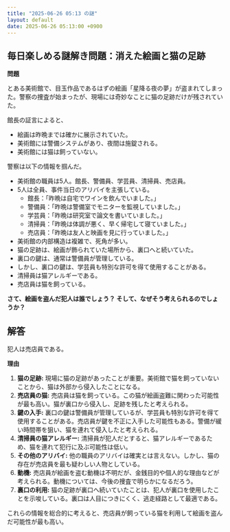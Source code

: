 ```yaml
---
title: "2025-06-26 05:13 の謎"
layout: default
date: 2025-06-26 05:13:00 +0900
---
```

## 毎日楽しめる謎解き問題：消えた絵画と猫の足跡

**問題**

とある美術館で、目玉作品であるはずの絵画「星降る夜の夢」が盗まれてしまった。警察の捜査が始まったが、現場には奇妙なことに猫の足跡だけが残されていた。

館長の証言によると、

*   絵画は昨晩までは確かに展示されていた。
*   美術館には警備システムがあり、夜間は施錠される。
*   美術館には猫は飼っていない。

警察は以下の情報を掴んだ。

*   美術館の職員は5人。館長、警備員、学芸員、清掃員、売店員。
*   5人は全員、事件当日のアリバイを主張している。
    *   館長：「昨晩は自宅でワインを飲んでいました。」
    *   警備員：「昨晩は警備室でモニターを監視していました。」
    *   学芸員：「昨晩は研究室で論文を書いていました。」
    *   清掃員：「昨晩は体調が悪く、早く帰宅して寝ていました。」
    *   売店員：「昨晩は友人と映画を見に行っていました。」
*   美術館の内部構造は複雑で、死角が多い。
*   猫の足跡は、絵画が飾られていた場所から、裏口へと続いていた。
*   裏口の鍵は、通常は警備員が管理している。
*   しかし、裏口の鍵は、学芸員も特別な許可を得て使用することがある。
*   清掃員は猫アレルギーである。
*   売店員は猫を飼っている。

**さて、絵画を盗んだ犯人は誰でしょう？ そして、なぜそう考えられるのでしょうか？**

## 解答

犯人は売店員である。

**理由**

1.  **猫の足跡:** 現場に猫の足跡があったことが重要。美術館で猫を飼っていないことから、猫は外部から侵入したことになる。
2.  **売店員の猫:** 売店員は猫を飼っている。この猫が絵画盗難に関わった可能性が最も高い。猫が裏口から侵入し、足跡を残したと考えられる。
3.  **鍵の入手:** 裏口の鍵は警備員が管理しているが、学芸員も特別な許可を得て使用することがある。売店員が鍵を不正に入手した可能性もある。警備が緩い時間帯を狙い、猫を連れて侵入したと考えられる。
4.  **清掃員の猫アレルギー:** 清掃員が犯人だとすると、猫アレルギーであるため、猫を連れて犯行に及ぶ可能性は低い。
5.  **その他のアリバイ:** 他の職員のアリバイは確実とは言えない。しかし、猫の存在が売店員を最も疑わしい人物としている。
6.  **動機:** 売店員が絵画を盗む動機は不明だが、金銭目的や個人的な理由などが考えられる。動機については、今後の捜査で明らかになるだろう。
7.  **裏口の利用:** 猫の足跡が裏口へ続いていたことは、犯人が裏口を使用したことを示唆している。裏口は人目につきにくく、逃走経路として最適である。

これらの情報を総合的に考えると、売店員が飼っている猫を利用して絵画を盗んだ可能性が最も高い。
